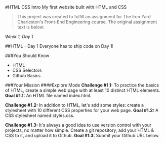 #HTML CSS Intro
My first website built with HTML and CSS

>This project was created to fulfill an assignment for The Iron Yard Charleston's Front-End Engineering course. The original assignment text is below:


*Week 1, Day 1*

##HTML - Day 1
Everyone has to ship code on Day 1!

###You Should Know
* HTML
* CSS Selectors
* Github Basics

###Your Mission
####Explore Mode
**Challenge #1.1:** To practice the basics of HTML, create a simple web page with at least 10 distinct HTML elements. 
**Goal #1.1:** An HTML file named index.html.

**Challenge #1.2:** In addition to HTML, let's add some styles: create a stylesheet with 10 different CSS properties for your web page. 
**Goal #1.2:** A CSS stylesheet named styles.css.

**Challenge #1.3:** It's always a good idea to use version control with your projects, no matter how simple. Create a git repository, add your HTML & CSS to it, and upload it to Github. 
**Goal #1.3:** Submit your Github URL below.
